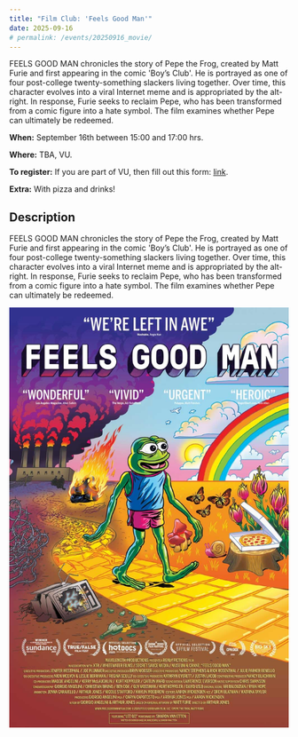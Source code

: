 ```yaml
---
title: "Film Club: 'Feels Good Man'"
date: 2025-09-16
# permalink: /events/20250916_movie/
---
```


FEELS GOOD MAN chronicles the story of Pepe the Frog, created by Matt Furie and first appearing in the comic 'Boy’s Club'. He is portrayed as one of four post-college twenty-something slackers living together. Over time, this character evolves into a viral Internet meme and is appropriated by the alt-right. In response, Furie seeks to reclaim Pepe, who has been transformed from a comic figure into a hate symbol. The film examines whether Pepe can ultimately be redeemed.

**When:** September 16th between 15:00 and 17:00 hrs.

**Where:** TBA, VU.

**To register:** If you are part of VU, then fill out this form: [link](https://forms.office.com/Pages/ResponsePage.aspx?id=nJwqRqYt-0uzGA-DBD_km2e5G4jNNZZOr3QvTdUI-JxUQlhXOE0xMkxGRTdWNjhWQlhGWE5YWVRBRC4u).

**Extra:** With pizza and drinks!

## Description

FEELS GOOD MAN chronicles the story of Pepe the Frog, created by Matt Furie and first appearing in the comic 'Boy’s Club'. He is portrayed as one of four post-college twenty-something slackers living together. Over time, this character evolves into a viral Internet meme and is appropriated by the alt-right. In response, Furie seeks to reclaim Pepe, who has been transformed from a comic figure into a hate symbol. The film examines whether Pepe can ultimately be redeemed.

![Feels good man](/images/events/feels_good_man.jpg)

